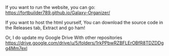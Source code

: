 If you want to run the website, you can go:
https://fortbuilder789.github.io/Galaxy-Organizer/

If you want to host the html yourself,
You can download the source code in the Releases tab, Extract and go ham!

Or, I do update my Google Drive With other repositories
https://drive.google.com/drive/u/5/folders/1rkPPbwRZBFLErOBfR8TDZDDgg4Mm7exl
